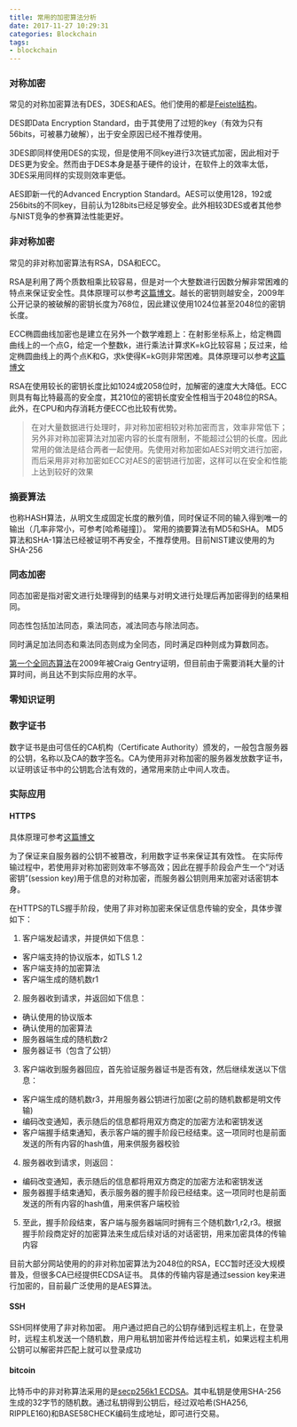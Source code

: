```yaml
---
title: 常用的加密算法分析
date: 2017-11-27 10:29:31
categories: Blockchain
tags:
- blockchain
---
```


### 对称加密

常见的对称加密算法有DES，3DES和AES。他们使用的都是[Feistel结构](https://en.wikipedia.org/wiki/Feistel_cipher)。

DES即Data Encryption Standard，由于其使用了过短的key（有效为只有56bits，可被暴力破解），出于安全原因已经不推荐使用。

3DES即同样使用DES的实现，但是使用不同key进行3次链式加密，因此相对于DES更为安全。然而由于DES本身是基于硬件的设计，在软件上的效率太低，3DES采用同样的实现则效率更低。

AES即新一代的Advanced Encryption Standard。AES可以使用128，192或256bits的不同key，目前认为128bits已经足够安全。此外相较3DES或者其他参与NIST竞争的参赛算法性能更好。

### 非对称加密

常见的非对称加密算法有RSA，DSA和ECC。

RSA是利用了两个质数相乘比较容易，但是对一个大整数进行因数分解非常困难的特点来保证安全性。具体原理可以参考[这篇博文](http://www.ruanyifeng.com/blog/2013/07/rsa_algorithm_part_two.html)。越长的密钥则越安全，2009年公开记录的被破解的密钥长度为768位，因此建议使用1024位甚至2048位的密钥长度。

ECC椭圆曲线加密也是建立在另外一个数学难题上：在射影坐标系上，给定椭圆曲线上的一个点G，给定一个整数k，进行乘法计算求K=kG比较容易；反过来，给定椭圆曲线上的两个点K和G，求k使得K=kG则非常困难。具体原理可以参考[这篇博文](https://www.pediy.com/kssd/pediy06/pediy6014.htm)

RSA在使用较长的密钥长度比如1024或2058位时，加解密的速度大大降低。ECC则具有每比特最高的安全度，其210位的密钥长度安全性相当于2048位的RSA。此外，在CPU和内存消耗方便ECC也比较有优势。

> 在对大量数据进行处理时，非对称加密相较对称加密而言，效率非常低下；另外非对称加密算法对加密内容的长度有限制，不能超过公钥的长度。因此常用的做法是结合两者一起使用。先使用对称加密如AES对明文进行加密，而后采用非对称加密如ECC对AES的密钥进行加密，这样可以在安全和性能上达到较好的效果


### 摘要算法

也称HASH算法，从明文生成固定长度的散列值，同时保证不同的输入得到唯一的输出（几率非常小，可参考[哈希碰撞]）。
常用的摘要算法有MD5和SHA。
MD5算法和SHA-1算法已经被证明不再安全，不推荐使用。目前NIST建议使用的为SHA-256

### 同态加密

同态加密是指对密文进行处理得到的结果与对明文进行处理后再加密得到的结果相同。

同态性包括加法同态，乘法同态，减法同态与除法同态。

同时满足加法同态和乘法同态则成为全同态，同时满足四种则成为算数同态。

[第一个全同态算法](https://www.cs.cmu.edu/~odonnell/hits09/gentry-homomorphic-encryption.pdf)在2009年被Craig Gentry证明，但目前由于需要消耗大量的计算时间，尚且达不到实际应用的水平。

### 零知识证明

### 数字证书
数字证书是由可信任的CA机构（Certificate Authority）颁发的，一般包含服务器的公钥，名称以及CA的数字签名。CA为使用非对称加密的服务器发放数字证书，以证明该证书中的公钥匙合法有效的，通常用来防止中间人攻击。


### 实际应用

#### HTTPS

具体原理可参考[这篇博文](http://www.ruanyifeng.com/blog/2014/02/ssl_tls.html)

为了保证来自服务器的公钥不被篡改，利用数字证书来保证其有效性。
在实际传输过程中，若使用非对称加密则效率不够高效；因此在握手阶段会产生一个“对话密钥”(session key)用于信息的对称加密，而服务器公钥则用来加密对话密钥本身。

在HTTPS的TLS握手阶段，使用了非对称加密来保证信息传输的安全，具体步骤如下：
1. 客户端发起请求，并提供如下信息：
 * 客户端支持的协议版本，如TLS 1.2
 * 客户端支持的加密算法
 * 客户端生成的随机数r1
2. 服务器收到请求，并返回如下信息：
 * 确认使用的协议版本
 * 确认使用的加密算法
 * 服务器端生成的随机数r2
 * 服务器证书（包含了公钥）
3. 客户端收到服务器回应，首先验证服务器证书是否有效，然后继续发送以下信息：
 * 客户端生成的随机数r3，并用服务器公钥进行加密(之前的随机数都是明文传输)
 * 编码改变通知，表示随后的信息都将用双方商定的加密方法和密钥发送
 * 客户端握手结束通知，表示客户端的握手阶段已经结束。这一项同时也是前面发送的所有内容的hash值，用来供服务器校验
4. 服务器收到请求，则返回：
 * 编码改变通知，表示随后的信息都将用双方商定的加密方法和密钥发送
 * 服务器握手结束通知，表示服务器的握手阶段已经结束。这一项同时也是前面发送的所有内容的hash值，用来供客户端校验
5. 至此，握手阶段结束，客户端与服务器端同时拥有三个随机数r1,r2,r3。根据握手阶段商定好的加密算法来生成后续对话的对话密钥，用来加密具体的传输内容

目前大部分网站使用的的非对称加密算法为2048位的RSA，ECC暂时还没大规模普及，但很多CA已经提供ECDSA证书。
具体的传输内容是通过session key来进行加密的，目前最广泛使用的是AES算法。

#### SSH

SSH同样使用了非对称加密。
用户通过把自己的公钥存储到远程主机上，在登录时，远程主机发送一个随机数，用户用私钥加密并传给远程主机，如果远程主机用公钥可以解密并匹配上就可以登录成功


#### bitcoin

比特币中的非对称算法采用的是[secp256k1 ECDSA](https://en.bitcoin.it/wiki/Secp256k1)。其中私钥是使用SHA-256生成的32字节的随机数。通过私钥得到公钥后，经过双哈希(SHA256, RIPPLE160)和BASE58CHECK编码生成地址，即可进行交易。







